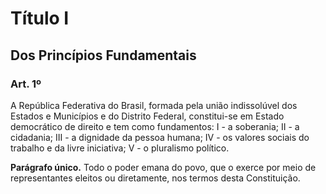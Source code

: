 # Título I
## Dos Princípios Fundamentais

### Art. 1º
A República Federativa do Brasil, formada pela união indissolúvel dos Estados e Municípios e do Distrito Federal, constitui-se em Estado democrático de direito e tem como fundamentos:
I - a soberania;
II - a cidadania;
III - a dignidade da pessoa humana;
IV - os valores sociais do trabalho e da livre iniciativa;
V - o pluralismo político.

**Parágrafo único.** Todo o poder emana do povo, que o exerce por meio de representantes eleitos ou diretamente, nos termos desta Constituição.
